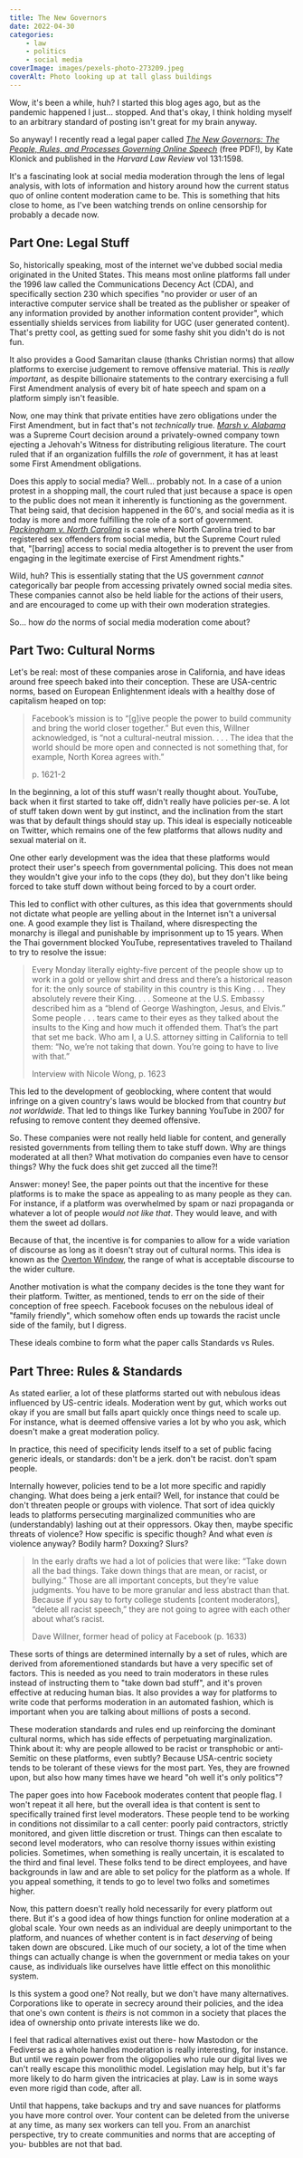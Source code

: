 ```yaml
---
title: The New Governors
date: 2022-04-30
categories:
    - law
    - politics
    - social media
coverImage: images/pexels-photo-273209.jpeg
coverAlt: Photo looking up at tall glass buildings
---
```


Wow, it's been a while, huh? I started this blog ages ago, but as the pandemic happened I just... stopped. And that's okay, I think holding myself to an arbitrary standard of posting isn't great for my brain anyway.

So anyway! I recently read a legal paper called _[The New Governors: The People, Rules, and Processes Governing Online Speech](https://harvardlawreview.org/2018/04/the-new-governors-the-people-rules-and-processes-governing-online-speech/)_ (free PDF!), by Kate Klonick and published in the _Harvard Law Review_ vol 131:1598.

It's a fascinating look at social media moderation through the lens of legal analysis, with lots of information and history around how the current status quo of online content moderation came to be. This is something that hits close to home, as I've been watching trends on online censorship for probably a decade now.

## Part One: Legal Stuff

So, historically speaking, most of the internet we've dubbed social media originated in the United States. This means most online platforms fall under the 1996 law called the Communications Decency Act (CDA), and specifically section 230 which specifies "no provider or user of an interactive computer service shall be treated as the publisher or speaker of any information provided by another information content provider", which essentially shields services from liability for UGC (user generated content). That's pretty cool, as getting sued for some fashy shit you didn't do is not fun.

It also provides a Good Samaritan clause (thanks Christian norms) that allow platforms to exercise judgement to remove offensive material. This is _really important_, as despite billionaire statements to the contrary exercising a full First Amendment analysis of every bit of hate speech and spam on a platform simply isn't feasible.

Now, one may think that private entities have zero obligations under the First Amendment, but in fact that's not _technically_ true. _[Marsh v. Alabama](https://en.wikipedia.org/wiki/Marsh_v._Alabama)_ was a Supreme Court decision around a privately-owned company town ejecting a Jehovah's Witness for distributing religious literature. The court ruled that if an organization fulfills the _role_ of government, it has at least some First Amendment obligations.

Does this apply to social media? Well... probably not. In a case of a union protest in a shopping mall, the court ruled that just because a space is open to the public does not mean it inherently is functioning as the government. That being said, that decision happened in the 60's, and social media as it is today is more and more fulfilling the role of a sort of government. _[Packingham v. North Carolina](https://en.wikipedia.org/wiki/Packingham_v._North_Carolina)_ is case where North Carolina tried to bar registered sex offenders from social media, but the Supreme Court ruled that, "\[barring\] access to social media altogether is to prevent the user from engaging in the legitimate exercise of First Amendment rights."

Wild, huh? This is essentially stating that the US government _cannot_ categorically bar people from accessing privately owned social media sites. These companies cannot also be held liable for the actions of their users, and are encouraged to come up with their own moderation strategies.

So... how _do_ the norms of social media moderation come about?

## Part Two: Cultural Norms

Let's be real: most of these companies arose in California, and have ideas around free speech baked into their conception. These are USA-centric norms, based on European Enlightenment ideals with a healthy dose of capitalism heaped on top:

> Facebook’s mission is to “\[g\]ive people the power to build community and bring the world closer together.” But even this, Willner acknowledged, is “not a cultural-neutral mission. . . . The idea that the world should be more open and connected is not something that, for example, North Korea agrees with.”
>
> p. 1621-2

In the beginning, a lot of this stuff wasn't really thought about. YouTube, back when it first started to take off, didn't really have policies per-se. A lot of stuff taken down went by gut instinct, and the inclination from the start was that by default things should stay up. This ideal is especially noticeable on Twitter, which remains one of the few platforms that allows nudity and sexual material on it.

One other early development was the idea that these platforms would protect their user's speech from governmental policing. This does not mean they wouldn't give your info to the cops (they do), but they don't like being forced to take stuff down without being forced to by a court order.

This led to conflict with other cultures, as this idea that governments should not dictate what people are yelling about in the Internet isn't a universal one. A good example they list is Thailand, where disrespecting the monarchy is illegal and punishable by imprisonment up to 15 years. When the Thai government blocked YouTube, representatives traveled to Thailand to try to resolve the issue:

> Every Monday literally eighty-five percent of the people show up to work in a gold or yellow shirt and dress and there’s a historical reason for it: the only source of stability in this country is this King . . . They absolutely revere their King. . . . Someone at the U.S. Embassy described him as a “blend of George Washington, Jesus, and Elvis.” Some people . . . tears came to their eyes as they talked about the insults to the King and how much it offended them. That’s the part that set me back. Who am I, a U.S. attorney sitting in California to tell them: “No, we’re not taking that down. You’re going to have to live with that.”
>
> Interview with Nicole Wong, p. 1623

This led to the development of geoblocking, where content that would infringe on a given country's laws would be blocked from that country _but not worldwide_. That led to things like Turkey banning YouTube in 2007 for refusing to remove content they deemed offensive.

So. These companies were not really held liable for content, and generally resisted governments from telling them to take stuff down. Why are things moderated at all then? What motivation do companies even have to censor things? Why the fuck does shit get zucced all the time?!

Answer: money! See, the paper points out that the incentive for these platforms is to make the space as appealing to as many people as they can. For instance, if a platform was overwhelmed by spam or nazi propaganda or whatever a lot of people _would not like that_. They would leave, and with them the sweet ad dollars.

Because of that, the incentive is for companies to allow for a wide variation of discourse as long as it doesn't stray out of cultural norms. This idea is known as the [Overton Window](https://en.wikipedia.org/wiki/Overton_window), the range of what is acceptable discourse to the wider culture.

Another motivation is what the company decides is the tone they want for their platform. Twitter, as mentioned, tends to err on the side of their conception of free speech. Facebook focuses on the nebulous ideal of "family friendly", which somehow often ends up towards the racist uncle side of the family, but I digress.

These ideals combine to form what the paper calls Standards vs Rules.

## Part Three: Rules & Standards

As stated earlier, a lot of these platforms started out with nebulous ideas influenced by US-centric ideals. Moderation went by gut, which works out okay if you are small but falls apart quickly once things need to scale up. For instance, what is deemed offensive varies a lot by who you ask, which doesn't make a great moderation policy.

In practice, this need of specificity lends itself to a set of public facing generic ideals, or standards: don't be a jerk. don't be racist. don't spam people.

Internally however, policies tend to be a lot more specific and rapidly changing. What does being a jerk entail? Well, for instance that could be don't threaten people or groups with violence. That sort of idea quickly leads to platforms persecuting marginalized communities who are (understandably) lashing out at their oppressors. Okay then, maybe specific threats of violence? How specific is specific though? And what even _is_ violence anyway? Bodily harm? Doxxing? Slurs?

> In the early drafts we had a lot of policies that were like: “Take down all the bad things. Take down things that are mean, or racist, or bullying.” Those are all important concepts, but they’re value judgments. You have to be more granular and less abstract than that. Because if you say to forty college students \[content moderators\], “delete all racist speech,” they are not going to agree with each other about what’s racist.
>
> Dave Willner, former head of policy at Facebook (p. 1633)

These sorts of things are determined internally by a set of rules, which are derived from aforementioned standards but have a very specific set of factors. This is needed as you need to train moderators in these rules instead of instructing them to "take down bad stuff", and it's proven effective at reducing human bias. It also provides a way for platforms to write code that performs moderation in an automated fashion, which is important when you are talking about millions of posts a second.

These moderation standards and rules end up reinforcing the dominant cultural norms, which has side effects of perpetuating marginalization. Think about it: why are people allowed to be racist or transphobic or anti-Semitic on these platforms, even subtly? Because USA-centric society tends to be tolerant of these views for the most part. Yes, they are frowned upon, but also how many times have we heard "oh well it's only politics"?

The paper goes into how Facebook moderates content that people flag. I won't repeat it all here, but the overall idea is that content is sent to specifically trained first level moderators. These people tend to be working in conditions not dissimilar to a call center: poorly paid contractors, strictly monitored, and given little discretion or trust. Things can then escalate to second level moderators, who can resolve thorny issues within existing policies. Sometimes, when something is really uncertain, it is escalated to the third and final level. These folks tend to be direct employees, and have backgrounds in law and are able to set policy for the platform as a whole. If you appeal something, it tends to go to level two folks and sometimes higher.

Now, this pattern doesn't really hold necessarily for every platform out there. But it's a good idea of how things function for online moderation at a global scale. Your own needs as an individual are deeply unimportant to the platform, and nuances of whether content is in fact _deserving_ of being taken down are obscured. Like much of our society, a lot of the time when things can actually change is when the government or media takes on your cause, as individuals like ourselves have little effect on this monolithic system.

Is this system a good one? Not really, but we don't have many alternatives. Corporations like to operate in secrecy around their policies, and the idea that one's own content is _theirs_ is not common in a society that places the idea of ownership onto private interests like we do.

I feel that radical alternatives exist out there- how Mastodon or the Fediverse as a whole handles moderation is really interesting, for instance. But until we regain power from the oligopolies who rule our digital lives we can't really escape this monolithic model. Legislation may help, but it's far more likely to do harm given the intricacies at play. Law is in some ways even more rigid than code, after all.

Until that happens, take backups and try and save nuances for platforms you have more control over. Your content can be deleted from the universe at any time, as many sex workers can tell you. From an anarchist perspective, try to create communities and norms that are accepting of you- bubbles are not that bad.
